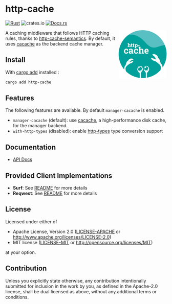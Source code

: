 # http-cache

[![Rust](https://github.com/06chaynes/http-cache/actions/workflows/rust.yml/badge.svg)](https://github.com/06chaynes/http-cache/actions/workflows/rust.yml)
![crates.io](https://img.shields.io/crates/v/http-cache.svg)
[![Docs.rs](https://docs.rs/http-cache/badge.svg)](https://docs.rs/http-cache)

<img align="right" src="https://raw.githubusercontent.com/06chaynes/http-cache/latest/.assets/images/http-cache_logo_bluegreen.svg" height="150px" alt="the http-cache logo">

A caching middleware that follows HTTP caching rules,
thanks to [http-cache-semantics](https://github.com/kornelski/rusty-http-cache-semantics).
By default, it uses [cacache](https://github.com/zkat/cacache-rs) as the backend cache manager.

## Install

With [cargo add](https://github.com/killercup/cargo-edit#Installation) installed :

```sh
cargo add http-cache
```

## Features

The following features are available. By default `manager-cacache` is enabled.

- `manager-cacache` (default): use [cacache](https://github.com/zkat/cacache-rs), a high-performance disk cache, for the manager backend.
- `with-http-types` (disabled): enable [http-types](https://github.com/http-rs/http-types) type conversion support

## Documentation

- [API Docs](https://docs.rs/http-cache)

## Provided Client Implementations
- **Surf**: See [README](http-cache-surf/README.md) for more details
- **Reqwest**: See [README](http-cache-reqwest/README.md) for more details

## License

Licensed under either of

- Apache License, Version 2.0
  ([LICENSE-APACHE](LICENSE-APACHE) or <http://www.apache.org/licenses/LICENSE-2.0>)
- MIT license
  ([LICENSE-MIT](LICENSE-MIT) or <http://opensource.org/licenses/MIT>)

at your option.

## Contribution

Unless you explicitly state otherwise, any contribution intentionally submitted
for inclusion in the work by you, as defined in the Apache-2.0 license, shall be
dual licensed as above, without any additional terms or conditions.
